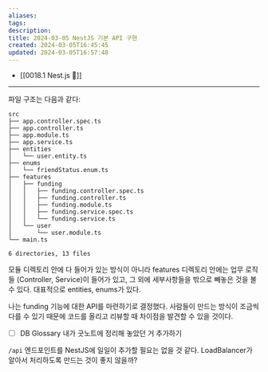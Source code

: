 ```yaml
---
aliases: 
tags: 
description:
title: 2024-03-05 NestJS 기본 API 구현
created: 2024-03-05T16:45:45
updated: 2024-03-05T16:57:48
---
```

- [[0018.1 Nest.js 🪺]]
---
파일 구조는 다음과 같다:

```
src
├── app.controller.spec.ts
├── app.controller.ts
├── app.module.ts
├── app.service.ts
├── entities
│   └── user.entity.ts
├── enums
│   └── friendStatus.enum.ts
├── features
│   ├── funding
│   │   ├── funding.controller.spec.ts
│   │   ├── funding.controller.ts
│   │   ├── funding.module.ts
│   │   ├── funding.service.spec.ts
│   │   └── funding.service.ts
│   └── user
│       └── user.module.ts
└── main.ts

6 directories, 13 files
```

모듈 디렉토리 안에 다 들어가 있는 방식이 아니라 features 디렉토리 안에는 업무 로직들 (Controller, Service)이 들어가 있고, 그 외에 세부사항들을 밖으로 빼놓은 것을 볼 수 있다. 대표적으로 entities, enums가 있다.

나는 funding 기능에 대한 API를 마련하기로 결정했다. 사람들이 만드는 방식이 조금씩 다를 수 있기 때문에 코드를 올리고 리뷰할 때 차이점을 발견할 수 있을 것이다.

- [ ] DB Glossary 내가 굿노트에 정리해 놓았던 거 추가하기

`/api` 엔드포인트를 NestJS에 일일이 추가할 필요는 없을 것 같다. LoadBalancer가 알아서 처리하도록 만드는 것이 좋지 않을까?
